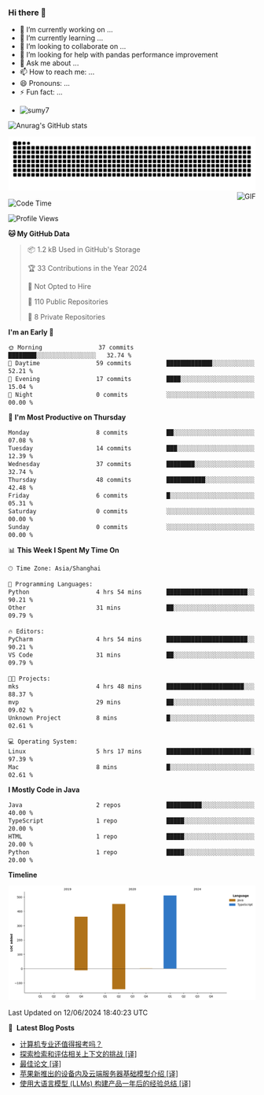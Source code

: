 ### Hi there 👋
<!--
**alloevil/alloevil** is a ✨ _special_ ✨ repository because its `README.md` (this file) appears on your GitHub profile.

Here are some ideas to get you started:

- 🔭 I’m currently working on ...
- 🌱 I’m currently learning ...
- 👯 I’m looking to collaborate on ...
- 🤔 I’m looking for help with ...
- 💬 Ask me about ...
- 📫 How to reach me: ...
- 😄 Pronouns: ...
- ⚡ Fun fact: ...
-->

- 🔭 I’m currently working on ...
- 🌱 I’m currently learning ...
- 👯 I’m looking to collaborate on ...
- 🤔 I’m looking for help with pandas performance improvement
- 💬 Ask me about ...
- 📫 How to reach me: ...
- 😄 Pronouns: ...
- ⚡ Fun fact: ...
  
+ ![sumy7](https://komarev.com/ghpvc/?username=alloevil)

![Anurag's GitHub stats](https://github-readme-stats.vercel.app/api?username=alloevil&show_icons=true&bg_color=00000000)

<picture align="center">
  <source media="(prefers-color-scheme: dark)" srcset="https://github.com/alloevil/alloevil/blob/output/github-contribution-grid-snake.svg">
  <source media="(prefers-color-scheme: dark)" srcset="https://github.com/alloevil/alloevil/blob/output/github-contribution-grid-snake.svg">
  <img alt="github contribution grid snake animation" src="https://github.com/alloevil/alloevil/blob/output/github-contribution-grid-snake.svg">
</picture>

<img align="right" alt="GIF" src="https://raw.githubusercontent.com/JoeyBling/JoeyBling/master/pic/pusheencode.gif" />

<!--START_SECTION:waka-->
![Code Time](http://img.shields.io/badge/Code%20Time-2%2C253%20hrs%2022%20mins-blue)

![Profile Views](http://img.shields.io/badge/Profile%20Views-2-blue)

**🐱 My GitHub Data** 

> 📦 1.2 kB Used in GitHub's Storage 
 > 
> 🏆 33 Contributions in the Year 2024
 > 
> 🚫 Not Opted to Hire
 > 
> 📜 110 Public Repositories 
 > 
> 🔑 8 Private Repositories 
 > 
**I'm an Early 🐤** 

```text
🌞 Morning                37 commits          ████████░░░░░░░░░░░░░░░░░   32.74 % 
🌆 Daytime                59 commits          █████████████░░░░░░░░░░░░   52.21 % 
🌃 Evening                17 commits          ████░░░░░░░░░░░░░░░░░░░░░   15.04 % 
🌙 Night                  0 commits           ░░░░░░░░░░░░░░░░░░░░░░░░░   00.00 % 
```
📅 **I'm Most Productive on Thursday** 

```text
Monday                   8 commits           ██░░░░░░░░░░░░░░░░░░░░░░░   07.08 % 
Tuesday                  14 commits          ███░░░░░░░░░░░░░░░░░░░░░░   12.39 % 
Wednesday                37 commits          ████████░░░░░░░░░░░░░░░░░   32.74 % 
Thursday                 48 commits          ███████████░░░░░░░░░░░░░░   42.48 % 
Friday                   6 commits           █░░░░░░░░░░░░░░░░░░░░░░░░   05.31 % 
Saturday                 0 commits           ░░░░░░░░░░░░░░░░░░░░░░░░░   00.00 % 
Sunday                   0 commits           ░░░░░░░░░░░░░░░░░░░░░░░░░   00.00 % 
```


📊 **This Week I Spent My Time On** 

```text
🕑︎ Time Zone: Asia/Shanghai

💬 Programming Languages: 
Python                   4 hrs 54 mins       ███████████████████████░░   90.21 % 
Other                    31 mins             ██░░░░░░░░░░░░░░░░░░░░░░░   09.79 % 

🔥 Editors: 
PyCharm                  4 hrs 54 mins       ███████████████████████░░   90.21 % 
VS Code                  31 mins             ██░░░░░░░░░░░░░░░░░░░░░░░   09.79 % 

🐱‍💻 Projects: 
mks                      4 hrs 48 mins       ██████████████████████░░░   88.37 % 
mvp                      29 mins             ██░░░░░░░░░░░░░░░░░░░░░░░   09.02 % 
Unknown Project          8 mins              █░░░░░░░░░░░░░░░░░░░░░░░░   02.61 % 

💻 Operating System: 
Linux                    5 hrs 17 mins       ████████████████████████░   97.39 % 
Mac                      8 mins              █░░░░░░░░░░░░░░░░░░░░░░░░   02.61 % 
```

**I Mostly Code in Java** 

```text
Java                     2 repos             ██████████░░░░░░░░░░░░░░░   40.00 % 
TypeScript               1 repo              █████░░░░░░░░░░░░░░░░░░░░   20.00 % 
HTML                     1 repo              █████░░░░░░░░░░░░░░░░░░░░   20.00 % 
Python                   1 repo              █████░░░░░░░░░░░░░░░░░░░░   20.00 % 
```



**Timeline**

![Lines of Code chart](https://raw.githubusercontent.com/alloevil/alloevil/main/assets/bar_graph.png)


 Last Updated on 12/06/2024 18:40:23 UTC
<!--END_SECTION:waka-->

📕 &nbsp;**Latest Blog Posts**
<!-- BLOG-POST-LIST:START -->
- [计算机专业还值得报考吗？](https://baoyu.io/blog/career/is-computer-science-still-worth-studying)
- [探索检索和评估相关上下文的挑战 [译]](https://baoyu.io/translations/rag/the-challenges-of-retrieving-and-evaluating-relevant-context-for-rag)
- [最佳论文 [译]](https://baoyu.io/translations/writing/the-best-essay)
- [苹果新推出的设备内及云端服务器基础模型介绍 [译]](https://baoyu.io/translations/apple/introducing-apple-foundation-models)
- [使用大语言模型 &lpar;LLMs&rpar; 构建产品一年后的经验总结 [译]](https://baoyu.io/translations/llm/what-we-learned-from-a-year-of-building-with-llms)
<!-- BLOG-POST-LIST:END -->

